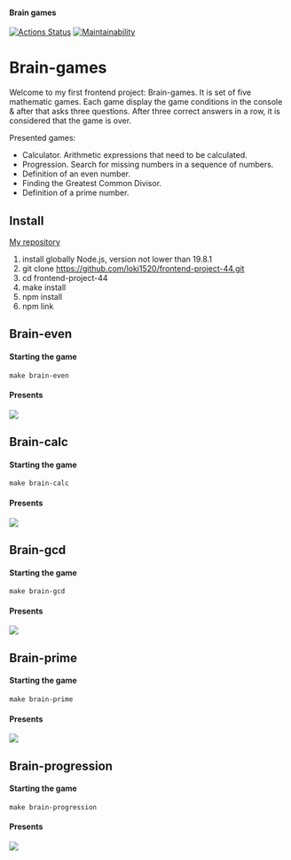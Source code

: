 #### Brain games

[![Actions Status](https://github.com/loki1520/frontend-project-44/workflows/hexlet-check/badge.svg)](https://github.com/loki1520/frontend-project-44/actions)
[![Maintainability](https://api.codeclimate.com/v1/badges/6067a601ae85a130218a/maintainability)](https://codeclimate.com/github/loki1520/frontend-project-44/maintainability)

# Brain-games

Welcome to my first frontend project: Brain-games. It is set of five mathematic games. Each game display the game conditions in the console & after that asks three questions. After three correct answers in a row, it is considered that the game is over.

Presented games:

* Calculator. Arithmetic expressions that need to be calculated.
* Progression. Search for missing numbers in a sequence of numbers.
* Definition of an even number.
* Finding the Greatest Common Divisor.
* Definition of a prime number.

## Install

[My repository](https://github.com/loki1520/frontend-project-44) 

1. install globally Node.js, version not lower than 19.8.1
2. git clone https://github.com/loki1520/frontend-project-44.git
3. cd frontend-project-44
4. make install
5. npm install
6. npm link


## Brain-even

#### Starting the game
```
make brain-even
```
#### Presents
<a href="https://asciinema.org/a/571654" target="_blank"><img src="https://asciinema.org/a/571654.svg" /></a>

## Brain-calc
#### Starting the game
```
make brain-calc
```
#### Presents
<a href="https://asciinema.org/a/nf1ObHFfDMtLgoXxyDofFEE5n" target="_blank"><img src="https://asciinema.org/a/nf1ObHFfDMtLgoXxyDofFEE5n.svg" /></a>

## Brain-gcd
#### Starting the game
```
make brain-gcd
```
#### Presents

<a href="https://asciinema.org/a/jEThWNPETg07WWsOyFxgXOEAt" target="_blank"><img src="https://asciinema.org/a/jEThWNPETg07WWsOyFxgXOEAt.svg" /></a>

## Brain-prime
#### Starting the game
```
make brain-prime
```
#### Presents
<a href="https://asciinema.org/a/ML5ysLDHpojicpvbLsQrweYZ4" target="_blank"><img src="https://asciinema.org/a/ML5ysLDHpojicpvbLsQrweYZ4.svg" /></a>

## Brain-progression
#### Starting the game
```
make brain-progression
```
#### Presents
<a href="https://asciinema.org/a/seIlQYyd0Z8gl57V5AeQmbRPX" target="_blank"><img src="https://asciinema.org/a/seIlQYyd0Z8gl57V5AeQmbRPX.svg" /></a>

